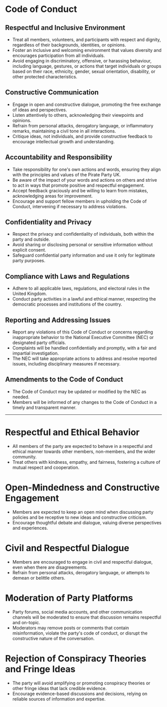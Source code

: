 # Code of Conduct

## Respectful and Inclusive Environment

- Treat all members, volunteers, and participants with respect and dignity, regardless of their backgrounds, identities, or opinions.
- Foster an inclusive and welcoming environment that values diversity and encourages participation from all individuals.
- Avoid engaging in discriminatory, offensive, or harassing behaviour, including language, gestures, or actions that target individuals or groups based on their race, ethnicity, gender, sexual orientation, disability, or other protected characteristics.

## Constructive Communication

- Engage in open and constructive dialogue, promoting the free exchange of ideas and perspectives.
- Listen attentively to others, acknowledging their viewpoints and opinions.
- Refrain from personal attacks, derogatory language, or inflammatory remarks, maintaining a civil tone in all interactions.
- Critique ideas, not individuals, and provide constructive feedback to encourage intellectual growth and understanding.

## Accountability and Responsibility

- Take responsibility for one's own actions and words, ensuring they align with the principles and values of the Pirate Party UK.
- Be aware of the impact of your words and actions on others and strive to act in ways that promote positive and respectful engagement.
- Accept feedback graciously and be willing to learn from mistakes, acknowledging areas for improvement.
- Encourage and support fellow members in upholding the Code of Conduct, intervening if necessary to address violations.

## Confidentiality and Privacy

- Respect the privacy and confidentiality of individuals, both within the party and outside.
- Avoid sharing or disclosing personal or sensitive information without explicit consent.
- Safeguard confidential party information and use it only for legitimate party purposes.

## Compliance with Laws and Regulations

- Adhere to all applicable laws, regulations, and electoral rules in the United Kingdom.
- Conduct party activities in a lawful and ethical manner, respecting the democratic processes and institutions of the country.

## Reporting and Addressing Issues

- Report any violations of this Code of Conduct or concerns regarding inappropriate behavior to the National Executive Committee (NEC) or designated party officials.
- Complaints will be handled confidentially and promptly, with a fair and impartial investigation.
- The NEC will take appropriate actions to address and resolve reported issues, including disciplinary measures if necessary.

## Amendments to the Code of Conduct

- The Code of Conduct may be updated or modified by the NEC as needed.
- Members will be informed of any changes to the Code of Conduct in a timely and transparent manner.

---

# Respectful and Ethical Behavior

- All members of the party are expected to behave in a respectful and ethical manner towards other members, non-members, and the wider community.
- Treat others with kindness, empathy, and fairness, fostering a culture of mutual respect and cooperation.

# Open-Mindedness and Constructive Engagement

- Members are expected to keep an open mind when discussing party policies and be receptive to new ideas and constructive criticism.
- Encourage thoughtful debate and dialogue, valuing diverse perspectives and experiences.

# Civil and Respectful Dialogue

- Members are encouraged to engage in civil and respectful dialogue, even when there are disagreements.
- Refrain from personal attacks, derogatory language, or attempts to demean or belittle others.

# Moderation of Party Platforms

- Party forums, social media accounts, and other communication channels will be moderated to ensure that discussion remains respectful and on-topic.
- Moderators may remove posts or comments that contain misinformation, violate the party's code of conduct, or disrupt the constructive nature of the conversation.

# Rejection of Conspiracy Theories and Fringe Ideas

- The party will avoid amplifying or promoting conspiracy theories or other fringe ideas that lack credible evidence.
- Encourage evidence-based discussions and decisions, relying on reliable sources of information and expertise.
